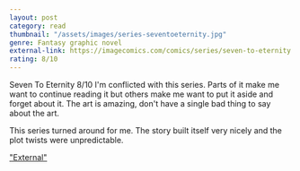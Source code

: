 ```yaml
---
layout: post
category: read
thumbnail: "/assets/images/series-seventoeternity.jpg"
genre: Fantasy graphic novel
external-link: https://imagecomics.com/comics/series/seven-to-eternity
rating: 8/10
---
```

Seven To Eternity
8/10
I'm conflicted with this series. Parts of it make me want to continue reading it but others make me want to put it aside and forget about it. The art is amazing, don't have a single bad thing to say about the art.

This series turned around for me. The story built itself very nicely and the plot twists were unpredictable.

["External"](https://imagecomics.com/comics/series/seven-to-eternity)